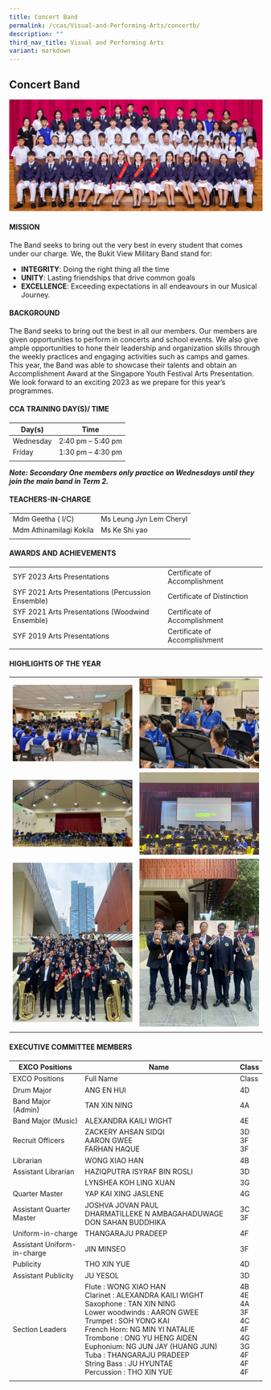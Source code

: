 ```yaml
---
title: Concert Band
permalink: /ccas/Visual-and-Performing-Arts/concertb/
description: ""
third_nav_title: Visual and Performing Arts
variant: markdown
---
```

## Concert Band

![](/images/CCA%20Page/Group%20Photo/concert%20band%20_formal.jpg)

#### MISSION

The Band seeks to bring out the very best in every student that comes under our charge.
We, the Bukit View Military Band stand for:
*	**INTEGRITY**: Doing the right thing all the time
*	**UNITY**: Lasting friendships that drive common goals
*	**EXCELLENCE**: Exceeding expectations in all endeavours in our Musical Journey.

#### BACKGROUND

The Band seeks to bring out the best in all our members. Our members are given opportunities to perform in concerts and school events. We also give ample opportunities to hone their leadership and organization skills through the weekly practices and engaging activities such as camps and games. This year, the Band was able to showcase their talents and obtain an Accomplishment Award at the Singapore Youth Festival Arts Presentation. We look forward to an exciting 2023 as we prepare for this year’s programmes.​

#### CCA TRAINING DAY(S)/ TIME

| Day(s)  |  Time |
|---|---|
| Wednesday  |  2:40 pm – 5:40 pm |
| Friday  | 1:30 pm – 4:30 pm  |
|   |   |

_**Note: Secondary One members only practice on Wednesdays until they join the main band in Term 2.**_

#### TEACHERS-IN-CHARGE

|   |   |
|---|---|
| Mdm Geetha ( I/C)  |  Ms Leung Jyn Lem Cheryl |
|  Mdm Athinamilagi Kokila|   Ms Ke Shi yao|
|   |   |

#### AWARDS AND ACHIEVEMENTS

|   |   |
|---|---|
| SYF 2023 Arts Presentations  | Certificate of Accomplishment  |
|  SYF 2021 Arts Presentations (Percussion Ensemble) | Certificate of Distinction  |
| SYF 2021 Arts Presentations (Woodwind Ensemble)  | Certificate of Accomplishment  |
| SYF 2019 Arts Presentations  | Certificate of Accomplishment  |
|   |   |

#### HIGHLIGHTS OF THE YEAR 

|   |   |  
|---|---|
|![](/images/CCA%20Page/Visual%20and%20Performing%20Arts/Concert%20Band/cca%20awareness.jpg)|![](/images/CCA%20Page/Visual%20and%20Performing%20Arts/Concert%20Band/cca%20awareness%202.jpg)|
|![](/images/CCA%20Page/Visual%20and%20Performing%20Arts/Concert%20Band/music%20exchange%20with%20monfort%20sec.png)|![](/images/CCA%20Page/Visual%20and%20Performing%20Arts/Concert%20Band/music%20exchange%20with%20pasir%20ris%20sec.png)|
|![](/images/CCA%20Page/Visual%20and%20Performing%20Arts/Concert%20Band/syf%202023%201.jpg)|![](/images/CCA%20Page/Visual%20and%20Performing%20Arts/Concert%20Band/syf%202023%202.jpg)|
|   |   |

#### EXECUTIVE COMMITTEE MEMBERS

|  EXCO Positions | Name  | Class  |
|---|---|---|
| EXCO Positions	| Full Name	| Class|
| Drum Major	| ANG EN HUI	| 4D|
| Band Major (Admin) |	TAN XIN NING|	4A|
| Band Major (Music)	| ALEXANDRA KAILI WIGHT|	4E|
| Recruit Officers	| ZACKERY AHSAN SIDQI <br>AARON GWEE<br>FARHAN HAQUE|3D<br>3F<br>3F|
| Librarian	| WONG XIAO HAN|	4B|
| Assistant Librarian|	HAZIQPUTRA ISYRAF BIN ROSLI|3D|
| | LYNSHEA KOH LING XUAN	|3G|
| Quarter Master|	YAP KAI XING JASLENE|	4G|
| Assistant Quarter Master|	JOSHVA JOVAN PAUL<br> DHARMATILLEKE N AMBAGAHADUWAGE DON SAHAN BUDDHIKA <br>|3C<br>3F|
| Uniform-in-charge|	THANGARAJU PRADEEP	| 4F|
| Assistant Uniform-in-charge|	JIN MINSEO	| 3F|
| Publicity 	| THO XIN YUE	| 4D|
| Assistant Publicity|	JU YESOL|	3D|
| Section Leaders|	Flute : WONG XIAO HAN<br>Clarinet : ALEXANDRA KAILI WIGHT<br>Saxophone : TAN XIN NING <br>Lower woodwinds : AARON GWEE <br>Trumpet : SOH YONG KAI<br>French Horn: NG MIN YI NATALIE<br>Trombone : ONG YU HENG AIDEN<br>Euphonium: NG JUN JAY (HUANG JUN) <br>Tuba : THANGARAJU PRADEEP<br>String Bass : JU HYUNTAE<br>Percussion : THO XIN YUE<br>|	4B<br>4E<br>4A<br>3F<br>4C<br>4F<br>4G<br>3G<br>4F<br>4F<br>4F<br>|
|   |   |   |